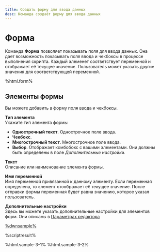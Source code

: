 ```yaml
---
title: Создать форму для ввода данных
desc: Команда создаёт форму для ввода данных
---
```

# Форма

Команда **Форма** позволяет показывать поля для ввода данных. Она дает возможность показывать поля ввода и чекбоксы в процессе выполнения скрипта. Каждый элеменет соответствует переменной и отображает её текущее значение. Пользователь может указать другие значения для соответствующей переменной.

%html.form%

## Элементы формы

Вы можете добавить в форму поля ввода и чекбоксы.

**Тип элемента**  
Укажите тип элемента формы

* **Однострочный текст**. Однострочное поле ввода.
* **Чекбокс**. 
* **Многострочный текст**. Многострочное поле ввода.
* **Выбор**. Отображает комбобокс с вашими элементами. Они должны быть определены в поле *Дополнительные настройки*.

**Текст**  
Описание или наименование элемента формы.

**Имя переменной**  
Имя переменной привязанной к данному элементу. Если переменная определена, то элемент отоображает её текущее значение. После отправки формы переменная будет равна значению, которое указал пользователь.

**Дополнительные настройки**  
Здесь вы можете указать дополнительные настройки для элементов форм. Они описаны в [Параметрах редактора](/ru/docs/editor-parameters.html)

[%dwnsample%](/samples/sample-3.yaml)

%scriptresult%

%html.sample-3-1%
%html.sample-3-2%
